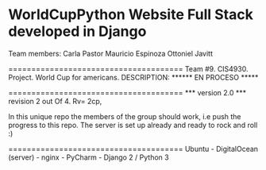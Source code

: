 # WorldCupPython Website Full Stack developed in Django

Team members:
Carla Pastor
Mauricio Espinoza
Ottoniel Javitt

======================================
Team #9. CIS4930. Project.
World Cup for americans.
DESCRIPTION:
******  EN PROCESO *****

======================================
*** version 2.0 *** revision 2 out Of 4. Rv= 2cp,

In this unique repo the members of the group should work, i.e push the progress to this repo.
The server is set up already and ready to rock and roll :) 

======================================
Ubuntu - DigitalOcean (server) - nginx - PyCharm - Django 2 / Python 3
